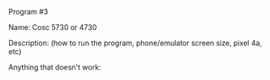 Program #3

Name:
Cosc 5730 or 4730

Description: (how to run the program, phone/emulator screen size, pixel 4a, etc)

Anything that doesn't work:
